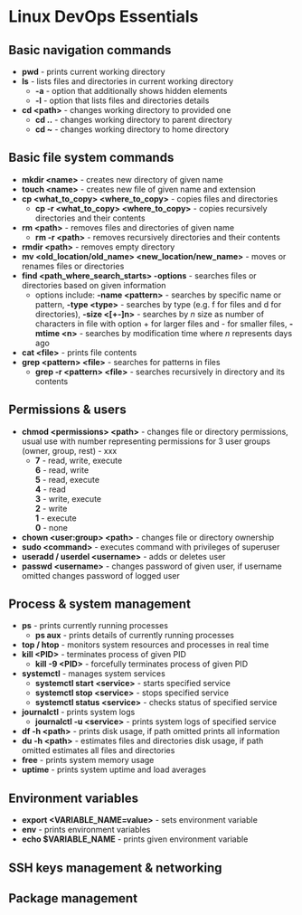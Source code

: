 # Linux DevOps Essentials
## Basic navigation commands
* **pwd** - prints current working directory
* **ls** - lists files and directories in current working directory
  - **-a** - option that additionally shows hidden elements
  - **-l** - option that lists files and directories details
* **cd \<path>** - changes working directory to provided one
  - **cd ..** - changes working directory to parent directory
  - **cd \~** - changes working directory to home directory
## Basic file system commands
* **mkdir \<name>** - creates new directory of given name
* **touch \<name>** - creates new file of given name and extension
* **cp \<what_to_copy> \<where_to_copy>** - copies files and directories
  - **cp -r \<what_to_copy> \<where_to_copy>** - copies recursively directories and their contents
* **rm \<path>** - removes files and directories of given name
  - **rm -r \<path>** - removes recursively directories and their contents
* **rmdir \<path>** - removes empty directory
* **mv \<old_location/old_name> \<new_location/new_name>** - moves or renames files or directories
* **find \<path_where_search_starts> -options** - searches files or directories based on given information
  - options include: **-name \<pattern>** - searches by specific name or pattern, **-type \<type>** - searches by type \(e.g. f for files and d for directories\), **-size \<\[+-\]n>** - searches by *n* size as number of characters in file with option + for larger files and - for smaller files, **-mtime \<n>** - searches by modification time where *n* represents days ago
* **cat \<file>** - prints file contents
* **grep \<pattern> \<file>** - searches for patterns in files
  - **grep -r \<pattern> \<file>** - searches recursively in directory and its contents
## Permissions &amp; users
* **chmod \<permissions> \<path>** - changes file or directory permissions, usual use with number representing permissions for 3 user groups (owner, group, rest) - xxx
  - **7** - read, write, execute\
  **6** - read, write\
  **5** - read, execute\
  **4** - read\
  **3** - write, execute\
  **2** - write\
  **1** - execute\
  **0** - none
* **chown \<user\:group> \<path>** - changes file or directory ownership
* **sudo \<command>** - executes command with privileges of superuser
* **useradd / userdel \<username>** - adds or deletes user
* **passwd \<username>** - changes password of given user, if username omitted changes password of logged user
## Process &amp; system management
* **ps** - prints currently running processes
  - **ps aux** - prints details of currently running processes
* **top / htop** - monitors system resources and processes in real time
* **kill \<PID>** - terminates process of given PID
  - **kill -9 \<PID>** - forcefully terminates process of given PID
* **systemctl** - manages system services
  - **systemctl start \<service>** - starts specified service
  - **systemctl stop \<service>** - stops specified service
  - **systemctl status \<service>** - checks status of specified service
* **journalctl** - prints system logs
  - **journalctl -u \<service>** - prints system logs of specified service
* **df -h \<path>** - prints disk usage, if path omitted prints all information
* **du -h \<path>** - estimates files and directories disk usage, if path omitted estimates all files and directories
* **free** - prints system memory usage
* **uptime** - prints system uptime and load averages
## Environment variables
* **export \<VARIABLE_NAME=value>** - sets environment variable
* **env** - prints environment variables
* **echo $VARIABLE_NAME** - prints given environment variable
## SSH keys management &amp; networking
## Package management
